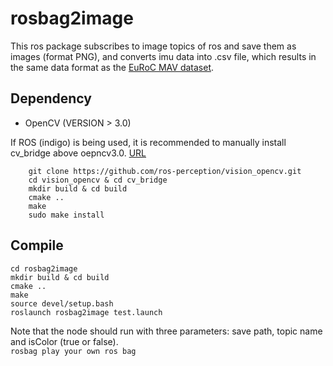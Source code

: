 # rosbag2image
This ros package subscribes to image topics of ros and save them as images (format PNG), and converts imu data into .csv file, which results in the same data format as the [EuRoC MAV dataset](https://projects.asl.ethz.ch/datasets/doku.php?id=kmavvisualinertialdatasets).<br>
## Dependency
* OpenCV (VERSION > 3.0)<br>

If ROS (indigo) is being used, it is recommended to manually install cv_bridge above oepncv3.0. [URL](https://github.com/ros-perception/vision_opencv)<br>

        git clone https://github.com/ros-perception/vision_opencv.git
        cd vision_opencv & cd cv_bridge
        mkdir build & cd build
        cmake ..
        make 
        sudo make install
## Compile
    cd rosbag2image
    mkdir build & cd build
    cmake ..
    make 
    source devel/setup.bash
    roslaunch rosbag2image test.launch
Note that the node should run with three parameters: save path, topic name and isColor (true or false).<br>
`rosbag play your own ros bag`
